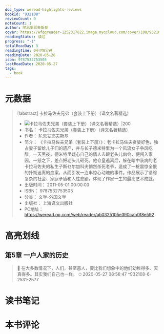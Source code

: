 ```yaml
---
doc_type: weread-highlights-reviews
bookId: "932108"
reviewCount: 0
noteCount: 1
author: 陀思妥耶夫斯基
cover: https://wfqqreader-1252317822.image.myqcloud.com/cover/108/932108/t7_932108.jpg
readingStatus: 读过
progress: "-1"
totalReadDay: 3
readingTime: 0小时0分钟
readingDate: 2020-05-26
isbn: 9787532753505
lastReadDate: 2020-05-27
tags:
  - book
---
```

# 元数据
> [!abstract] 卡拉马佐夫兄弟（套装上下册）（译文名著精选）
> - ![ 卡拉马佐夫兄弟（套装上下册）（译文名著精选）|200](https://wfqqreader-1252317822.image.myqcloud.com/cover/108/932108/t7_932108.jpg)
> - 书名： 卡拉马佐夫兄弟（套装上下册）（译文名著精选）
> - 作者： 陀思妥耶夫斯基
> - 简介： 《卡拉马佐夫兄弟（套装上下册）》：老卡拉马佐夫贪婪好色，独占妻子留给儿子们的遗产，并与长子德米特里为一个风流女子争风吃醋。一天黑夜，德米特里疑心自己的情人去跟老头儿幽会，便闯入家园，一怒之下，差点把老头儿砸死。他仓皇逃离后，躲在暗中装病的老卡拉马佐夫的私生子斯乜尔加科夫悄然杀死老爷，造成了一桩震惊全俄的扑朔迷离的血案，从而引发一连串惊心动魄的事件。作品展示了错综复杂的社会、家庭矛盾和人性悲剧，体现了作家一生的最高艺术成就。
> - 出版时间： 2011-05-01 00:00:00
> - ISBN： 9787532753505
> - 分类： 文学-外国文学
> - 出版社： 上海译文出版社
> - PC地址：https://weread.qq.com/web/reader/ab0325105e390cab0f8e592

# 高亮划线

## 第5章 一户人家的历史

> 📌 在大多数情况下，人们，甚至恶人，要比我们想象中的他们幼稚得多、天真得多。其实我们自己也一样。 
> ⏱ 2020-05-27 08:56:47 ^932108-6-2531-2577

# 读书笔记

# 本书评论

